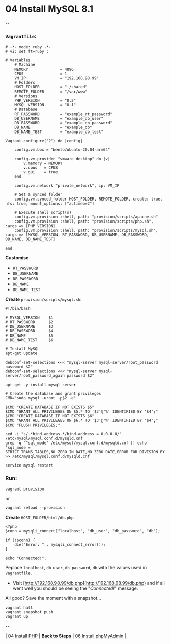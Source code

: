 # 04 Install MySQL 8.1

--

### `Vagrantfile`:

```
# -*- mode: ruby -*-
# vi: set ft=ruby :

# Variables
	# Machine
	MEMORY              = 4096
	CPUS                = 1
	VM_IP               = "192.168.98.99"
	# Folders
	HOST_FOLDER         = "./shared"
	REMOTE_FOLDER       = "/var/www"
	# Versions
	PHP_VERSION         = "8.2"
	MYSQL_VERSION       = "8.1"
	# Database
	RT_PASSWORD         = "example_rt_password"
	DB_USERNAME         = "example_db_user"
	DB_PASSWORD         = "example_db_password"
	DB_NAME             = "example_db"
	DB_NAME_TEST        = "example_db_test"

Vagrant.configure("2") do |config|

	config.vm.box = "bento/ubuntu-20.04-arm64"

	config.vm.provider "vmware_desktop" do |v|
		v.memory = MEMORY
		v.cpus   = CPUS
		v.gui    = true
	end

	config.vm.network "private_network", ip: VM_IP

	# Set a synced folder
	config.vm.synced_folder HOST_FOLDER, REMOTE_FOLDER, create: true, nfs: true, mount_options: ["actimeo=2"]

	# Execute shell script(s)
	config.vm.provision :shell, path: "provision/scripts/apache.sh"
	config.vm.provision :shell, path: "provision/scripts/php.sh", :args => [PHP_VERSION]
	config.vm.provision :shell, path: "provision/scripts/mysql.sh", :args => [MYSQL_VERSION, RT_PASSWORD, DB_USERNAME, DB_PASSWORD, DB_NAME, DB_NAME_TEST]

end
```

**Customise**

* `RT_PASSWORD`
* `DB_USERNAME`
* `DB_PASSWORD`
* `DB_NAME`
* `DB_NAME_TEST`

**Create** `provision/scripts/mysql.sh`:

```
#!/bin/bash

# MYSQL_VERSION    $1
# RT_PASSWORD      $2
# DB_USERNAME      $3
# DB_PASSWORD      $4
# DB_NAME          $5
# DB_NAME_TEST     $6

# Install MySQL
apt-get update

debconf-set-selections <<< "mysql-server mysql-server/root_password password $2"
debconf-set-selections <<< "mysql-server mysql-server/root_password_again password $2"

apt-get -y install mysql-server

# Create the database and grant privileges
CMD="sudo mysql -uroot -p$2 -e"

$CMD "CREATE DATABASE IF NOT EXISTS $5"
$CMD "GRANT ALL PRIVILEGES ON $5.* TO '$3'@'%' IDENTIFIED BY '$4';"
$CMD "CREATE DATABASE IF NOT EXISTS $6"
$CMD "GRANT ALL PRIVILEGES ON $6.* TO '$3'@'%' IDENTIFIED BY '$4';"
$CMD "FLUSH PRIVILEGES;"

sed -i "s/.*bind-address.*/bind-address = 0.0.0.0/" /etc/mysql/mysql.conf.d/mysqld.cnf
grep -q "^sql_mode" /etc/mysql/mysql.conf.d/mysqld.cnf || echo "sql_mode = STRICT_TRANS_TABLES,NO_ZERO_IN_DATE,NO_ZERO_DATE,ERROR_FOR_DIVISION_BY_ZERO,NO_AUTO_CREATE_USER,NO_ENGINE_SUBSTITUTION" >> /etc/mysql/mysql.conf.d/mysqld.cnf

service mysql restart
```

### Run:

```
vagrant provision
```

or

```
vagrant reload --provision
```

**Create** `HOST_FOLDER/html/db.php`:

```
<?php
$conn = mysqli_connect("localhost", "db_user", "db_password", "db");

if (!$conn) {
	die("Error: " . mysqli_connect_error());
}

echo "Connected!";
```

Peplace `localhost`, `db_user`, `db_password`, `db` with the values used in `Vagrantfile`.

* Visit [http://192.168.98.99/db.php](http://192.168.98.99/db.php) and if all went well you should be seeing the "*Connected!*" message.

All good? Save the moment with a snapshot...

```
vagrant halt
vagrant snapshot push
vagrant up
```

--

<!-- Install MySQL 8.1 -->
| [04 Install PHP](./04_Install_PHP.md)
| [**Back to Steps**](../README.md)
| [06 Install phpMyAdmin](./06_Install_phpMyAdmin.md)
|
